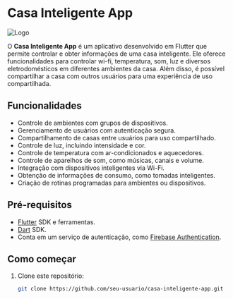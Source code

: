 # Casa Inteligente App

![Logo](https://img.freepik.com/vetores-gratis/aplicativo-para-casa-inteligente_23-2148628096.jpg?w=1380&t=st=1714006889~exp=1714007489~hmac=45a0916df9075faebfaa77535bf0c5c02fe5f617fab9c00a9d5ff5a0e46e5594)

O **Casa Inteligente App** é um aplicativo desenvolvido em Flutter que permite controlar e obter informações de uma casa inteligente. Ele oferece funcionalidades para controlar wi-fi, temperatura, som, luz e diversos eletrodomésticos em diferentes ambientes da casa. Além disso, é possível compartilhar a casa com outros usuários para uma experiência de uso compartilhada.

## Funcionalidades

- Controle de ambientes com grupos de dispositivos.
- Gerenciamento de usuários com autenticação segura.
- Compartilhamento de casas entre usuários para uso compartilhado.
- Controle de luz, incluindo intensidade e cor.
- Controle de temperatura com ar-condicionados e aquecedores.
- Controle de aparelhos de som, como músicas, canais e volume.
- Integração com dispositivos inteligentes via Wi-Fi.
- Obtenção de informações de consumo, como tomadas inteligentes.
- Criação de rotinas programadas para ambientes ou dispositivos.

## Pré-requisitos

- [Flutter](https://flutter.dev/) SDK e ferramentas.
- [Dart](https://dart.dev/) SDK.
- Conta em um serviço de autenticação, como [Firebase Authentication](https://firebase.google.com/products/auth).

## Como começar

1. Clone este repositório:

   ```bash
   git clone https://github.com/seu-usuario/casa-inteligente-app.git
